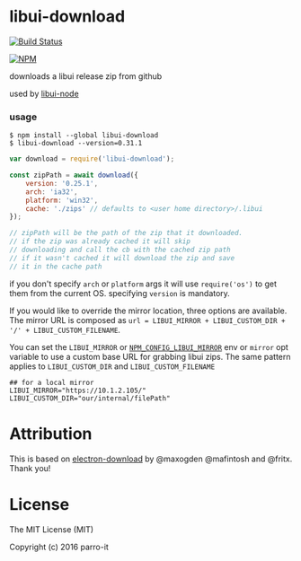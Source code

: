 # libui-download

[![Build Status](https://travis-ci.org/parro-it/libui-download.svg?branch=master)](https://travis-ci.org/parro-it/libui-download)

[![NPM](https://nodei.co/npm/libui-download.png)](https://nodei.co/npm/libui-download/)

downloads a libui release zip from github

used by [libui-node](https://npmjs.org/libui-node)

### usage

```plain
$ npm install --global libui-download
$ libui-download --version=0.31.1
```

```js
var download = require('libui-download');

const zipPath = await download({
	version: '0.25.1',
	arch: 'ia32',
	platform: 'win32',
	cache: './zips' // defaults to <user home directory>/.libui
});

// zipPath will be the path of the zip that it downloaded.
// if the zip was already cached it will skip
// downloading and call the cb with the cached zip path
// if it wasn't cached it will download the zip and save
// it in the cache path

```

if you don't specify `arch` or `platform` args it will use `require('os')` to get them from the current OS. specifying `version` is mandatory.

If you would like to override the mirror location, three options are available. The mirror URL is composed as `url = LIBUI_MIRROR + LIBUI_CUSTOM_DIR + '/' + LIBUI_CUSTOM_FILENAME`.

You can set the `LIBUI_MIRROR` or [`NPM_CONFIG_LIBUI_MIRROR`](https://docs.npmjs.com/misc/config#environment-variables) env or `mirror` opt variable to use a custom base URL for grabbing libui zips. The same pattern applies to `LIBUI_CUSTOM_DIR` and `LIBUI_CUSTOM_FILENAME`

```plain
## for a local mirror
LIBUI_MIRROR="https://10.1.2.105/"
LIBUI_CUSTOM_DIR="our/internal/filePath"
```

# Attribution

This is based on [electron-download](https://github.com/electron-userland/electron-download)
by @maxogden @mafintosh and @fritx. Thank you!

# License

The MIT License (MIT)

Copyright (c) 2016 parro-it
